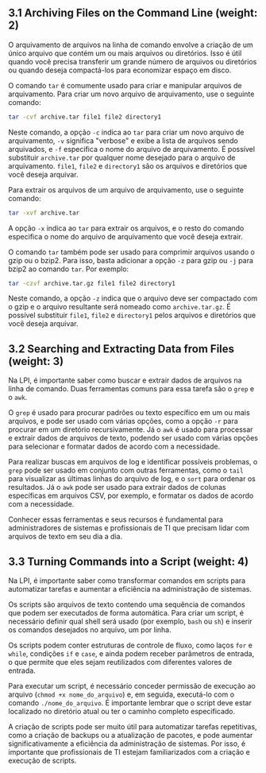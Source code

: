 
## 3.1 Archiving Files on the Command Line (weight: 2)

O arquivamento de arquivos na linha de comando envolve a criação de um único arquivo que contém um ou mais arquivos ou diretórios. Isso é útil quando você precisa transferir um grande número de arquivos ou diretórios ou quando deseja compactá-los para economizar espaço em disco.

O comando `tar` é comumente usado para criar e manipular arquivos de arquivamento. Para criar um novo arquivo de arquivamento, use o seguinte comando:

```bash
tar -cvf archive.tar file1 file2 directory1
```

Neste comando, a opção `-c` indica ao `tar` para criar um novo arquivo de arquivamento, `-v` significa "verbose" e exibe a lista de arquivos sendo arquivados, e `-f` especifica o nome do arquivo de arquivamento. É possível substituir `archive.tar` por qualquer nome desejado para o arquivo de arquivamento. `file1`, `file2` e `directory1` são os arquivos e diretórios que você deseja arquivar.

Para extrair os arquivos de um arquivo de arquivamento, use o seguinte comando:

```bash
tar -xvf archive.tar
```

A opção `-x` indica ao `tar` para extrair os arquivos, e o resto do comando especifica o nome do arquivo de arquivamento que você deseja extrair.

O comando `tar` também pode ser usado para comprimir arquivos usando o gzip ou o bzip2. Para isso, basta adicionar a opção `-z` para gzip ou `-j` para bzip2 ao comando `tar`. Por exemplo:

```bash
tar -czvf archive.tar.gz file1 file2 directory1
```

Neste comando, a opção `-z` indica que o arquivo deve ser compactado com o gzip e o arquivo resultante será nomeado como `archive.tar.gz`. É possível substituir `file1`, `file2` e `directory1` pelos arquivos e diretórios que você deseja arquivar.


## 3.2 Searching and Extracting Data from Files (weight: 3)

Na LPI, é importante saber como buscar e extrair dados de arquivos na linha de comando. Duas ferramentas comuns para essa tarefa são o `grep` e o `awk`.

O `grep` é usado para procurar padrões ou texto específico em um ou mais arquivos, e pode ser usado com várias opções, como a opção `-r` para procurar em um diretório recursivamente. Já o `awk` é usado para processar e extrair dados de arquivos de texto, podendo ser usado com várias opções para selecionar e formatar dados de acordo com a necessidade.

Para realizar buscas em arquivos de log e identificar possíveis problemas, o `grep` pode ser usado em conjunto com outras ferramentas, como o `tail` para visualizar as últimas linhas do arquivo de log, e o `sort` para ordenar os resultados. Já o `awk` pode ser usado para extrair dados de colunas específicas em arquivos CSV, por exemplo, e formatar os dados de acordo com a necessidade.

Conhecer essas ferramentas e seus recursos é fundamental para administradores de sistemas e profissionais de TI que precisam lidar com arquivos de texto em seu dia a dia.


## 3.3 Turning Commands into a Script (weight: 4)

Na LPI, é importante saber como transformar comandos em scripts para automatizar tarefas e aumentar a eficiência na administração de sistemas.

Os scripts são arquivos de texto contendo uma sequência de comandos que podem ser executados de forma automática. Para criar um script, é necessário definir qual shell será usado (por exemplo, `bash` ou `sh`) e inserir os comandos desejados no arquivo, um por linha.

Os scripts podem conter estruturas de controle de fluxo, como laços `for` e `while`, condições `if` e `case`, e ainda podem receber parâmetros de entrada, o que permite que eles sejam reutilizados com diferentes valores de entrada.

Para executar um script, é necessário conceder permissão de execução ao arquivo (`chmod +x nome_do_arquivo`) e, em seguida, executá-lo com o comando `./nome_do_arquivo`. É importante lembrar que o script deve estar localizado no diretório atual ou ter o caminho completo especificado.

A criação de scripts pode ser muito útil para automatizar tarefas repetitivas, como a criação de backups ou a atualização de pacotes, e pode aumentar significativamente a eficiência da administração de sistemas. Por isso, é importante que profissionais de TI estejam familiarizados com a criação e execução de scripts.